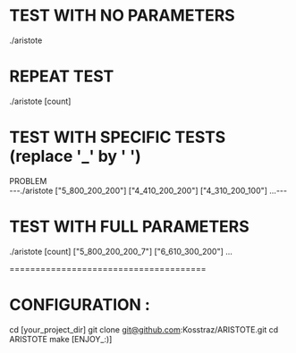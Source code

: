 # TEST WITH NO PARAMETERS
./aristote

# REPEAT TEST
./aristote [count]

# TEST WITH SPECIFIC TESTS (replace '_' by ' ')
PROBLEM <br />
---./aristote ["5_800_200_200"] ["4_410_200_200"] ["4_310_200_100"] ...---

# TEST WITH FULL PARAMETERS
./aristote [count] ["5_800_200_200_7"] ["6_610_300_200"] ...


======================================


# CONFIGURATION :
cd [your_project_dir]
git clone git@github.com:Kosstraz/ARISTOTE.git
cd ARISTOTE
make
[ENJOY_:)]
